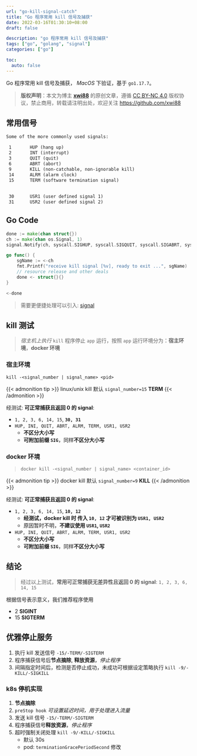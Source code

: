 ```yaml
---
url: "go-kill-signal-catch"
title: "Go 程序常用 kill 信号及捕获"
date: 2022-03-16T01:30:10+08:00
draft: false

description: "go 程序常用 kill 信号及捕获"
tags: ["go", "golang", "signal"]
categories: ["go"]

toc:
  auto: false
---
```


Go 程序常用 kill 信号及捕获， *MacOS* 下验证，基于 `go1.17.7`。

<!--more-->

>**版权声明**：本文为博主 **[xwi88](https://github.com/xwi88)** 的原创文章，遵循 [CC BY-NC 4.0](https://creativecommons.org/licenses/by-nc/4.0/) 版权协议，禁止商用，转载请注明出处，欢迎关注 <https://github.com/xwi88>

## 常用信号

```tex
Some of the more commonly used signals:

 1       HUP (hang up)
 2       INT (interrupt)
 3       QUIT (quit)
 6       ABRT (abort)
 9       KILL (non-catchable, non-ignorable kill)
 14      ALRM (alarm clock)
 15      TERM (software termination signal)
 
 
 30      USR1 (user defined signal 1)
 31      USR2 (user defined signal 2)
```

## Go Code

```go
done := make(chan struct{})
ch := make(chan os.Signal, 1)
signal.Notify(ch, syscall.SIGHUP, syscall.SIGQUIT, syscall.SIGABRT, syscall.SIGKILL, syscall.SIGALRM, syscall.SIGUSR1, syscall.SIGUSR2, syscall.SIGTERM, syscall.SIGINT)

go func() {
    sgName := <-ch
    fmt.Printf("receive kill signal [%v], ready to exit ...", sgName)
    // resource release and other deals
    done <- struct{}{}
}

<-done
```

>需要更便捷处理可以引入: [signal](https://github.com/love-wheel/signal)

## kill 测试

>*宿主机上执行* `kill` 程序停止 `app` 运行，按照 `app` 运行环境分为：**宿主环境**，**docker 环境**

### 宿主环境

`kill -<signal_number | signal_name> <pid>`

{{< admonition tip >}}
linux/unix kill 默认 `signal_number=15` **TERM**
{{< /admonition >}}

经测试: **可正常捕获且返回 0 的 signal**:

- `1, 2, 3, 6, 14, 15`, **`30, 31`**
- `HUP, INI, QUIT, ABRT, ALRM, TERM, USR1, USR2`
  - **不区分大小写**
  - **可附加前缀 `SIG`**，同样**不区分大小写**

### docker 环境

> `docker kill -<signal_number | signal_name> <container_id>`

{{< admonition tip >}}
docker kill 默认 `signal_number=9` **KILL**
{{< /admonition >}}

经测试: **可正常捕获且返回 0 的 signal**:

- `1, 2, 3, 6, 14, 15`, **`10, 12`**
  - **经测试，docker kill 时 传入 `10, 12` 才可被识别为 `USR1, USR2`**
  - 原因暂时不明，**不建议使用 `USR1`, `USR2`**
- `HUP, INI, QUIT, ABRT, ALRM, TERM, USR1, USR2`
  - **不区分大小写**
  - **可附加前缀 `SIG`**，同样**不区分大小写**

## 结论

>经过以上测试，**常用可正常捕获无差异性且返回 0 的 signal**: `1, 2, 3, 6, 14, 15`

根据信号表示意义，我们推荐程序使用

- 2 **SIGINT**
- 15 **SIGTERM**

## 优雅停止服务

1. 执行 kill 发送信号 `-15/-TERM/-SIGTERM`
2. 程序捕获信号后**节点摘除**, **释放资源**，*停止程序*
3. 间隔指定时间后，检测是否停止成功，未成功可根据设定策略执行 `kill -9/-KILL/-SIGKILL`

### k8s 停机实现

1. **节点摘除**
2. `preStop hook` *可设置延迟时间，用于处理进入流量*
3. 发送 kill 信号 `-15/-TERM/-SIGTERM`
4. 程序捕获信号**释放资源**，*停止程序*
5. 超时强制关闭处理 `kill -9/-KILL/-SIGKILL`
    - 默认 30s
    - pod: `terminationGracePeriodSecond` 修改
